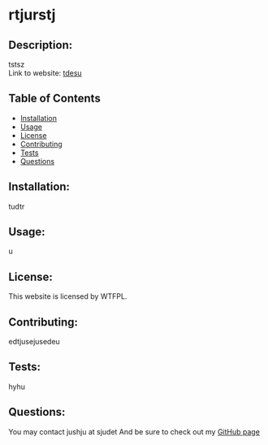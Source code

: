 
# rtjurstj
## Description:
tstsz<br>
Link to website: [tdesu](tdesu)
## Table of Contents

* [Installation](#installation)
* [Usage](#usage)
* [License](#license)
* [Contributing](#contributing)
* [Tests](#tests)
* [Questions](#questions)

## Installation:
tudtr
## Usage:
u
## License:
This website is licensed by WTFPL.
## Contributing:
edtjusejusedeu
## Tests:
hyhu
## Questions:
You may contact jushju at sjudet
And be sure to check out my [GitHub page](github.com/trture)
